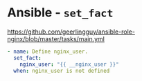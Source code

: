 # Ansible - `set_fact`

<https://github.com/geerlingguy/ansible-role-nginx/blob/master/tasks/main.yml>

```yml
- name: Define nginx_user.
  set_fact:
    nginx_user: "{{ __nginx_user }}"
  when: nginx_user is not defined
```
